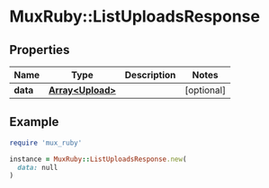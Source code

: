 # MuxRuby::ListUploadsResponse

## Properties

| Name | Type | Description | Notes |
| ---- | ---- | ----------- | ----- |
| **data** | [**Array&lt;Upload&gt;**](Upload.md) |  | [optional] |

## Example

```ruby
require 'mux_ruby'

instance = MuxRuby::ListUploadsResponse.new(
  data: null
)
```

